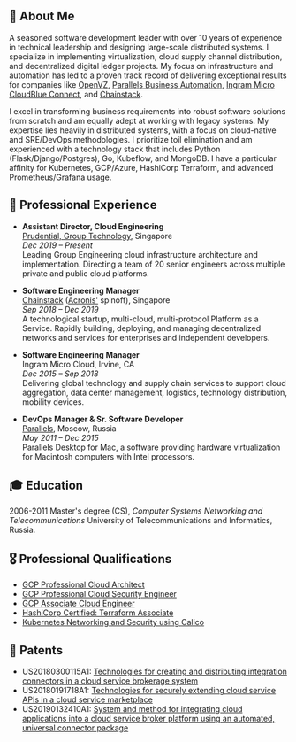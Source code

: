 ## 👤 About Me

A seasoned software development leader with over 10 years of experience in technical leadership and designing large-scale distributed systems. I specialize in implementing virtualization, cloud supply channel distribution, and decentralized digital ledger projects. My focus on infrastructure and automation has led to a proven track record of delivering exceptional results for companies like [OpenVZ](https://openvz.org/), [Parallels Business Automation](http://download.parallels.com/summit/emea2009/presentations/Parallels_Automation_Portfolio.pdf), [Ingram Micro CloudBlue Connect](https://www.arnnet.com.au/article/664964/ingram-cloudblue-offers-connect-standalone-product/), and [Chainstack](https://chainstack.com).

I excel in transforming business requirements into robust software solutions from scratch and am equally adept at working with legacy systems. My expertise lies heavily in distributed systems, with a focus on cloud-native and SRE/DevOps methodologies. I prioritize toil elimination and am experienced with a technology stack that includes Python (Flask/Django/Postgres), Go, Kubeflow, and MongoDB. I have a particular affinity for Kubernetes, GCP/Azure, HashiCorp Terraform, and advanced Prometheus/Grafana usage.

## 👔 Professional Experience

- **Assistant Director, Cloud Engineering**\
  [Prudential, Group Technology](https://www.prudential.com.sg/), Singapore\
  _Dec 2019 – Present_\
  Leading Group Engineering cloud infrastructure architecture and implementation. Directing a team of 20 senior engineers across multiple private and public cloud platforms.

- **Software Engineering Manager**\
  [Chainstack](https://chainstack.com) ([Acronis'](https://acronis.com) spinoff), Singapore\
  _Sep 2018 – Dec 2019_\
  A technological startup, multi-cloud, multi-protocol Platform as a Service. Rapidly building, deploying, and managing decentralized networks and services for enterprises and independent developers.

- **Software Engineering Manager**\
  Ingram Micro Cloud, Irvine, CA\
  _Dec 2015 – Sep 2018_\
  Delivering global technology and supply chain services to support cloud aggregation, data center management, logistics, technology distribution, mobility devices.

- **DevOps Manager & Sr. Software Developer**\
  [Parallels](https://parallels.com), Moscow, Russia\
  _May 2011 – Deс 2015_\
  Parallels Desktop for Mac, a software providing hardware virtualization for Macintosh computers with Intel processors.

## 🎓 Education

2006-2011 Master's degree (CS), _Computer Systems Networking and Telecommunications_
University of Telecommunications and Informatics, Russia.

## 🎖️ Professional Qualifications

- [GCP Professional Cloud Architect](https://google.accredible.com/4db3ac85-6442-45d5-8cc7-e6087fbe98a1)
- [GCP Professional Cloud Security Engineer](https://www.credential.net/b92ced5a-134b-4aa5-b216-53c74fd6027b)
- [GCP Associate Cloud Engineer](https://www.credential.net/f0c6c335-ddcd-4e66-a657-88964970ffa9)
- [HashiCorp Certified: Terraform Associate](https://www.credly.com/badges/16331cd7-3c14-41f9-afd0-717f5a216485)
- [Kubernetes Networking and Security using Calico](https://courses.academy.tigera.io/certificates/39ae5d6f9dc748fd8946d8e7632bb00a)

## 📜 Patents

- US20180300115A1: [Technologies for creating and distributing integration connectors in a cloud service brokerage system](https://patents.google.com/patent/US20180300115A1/en?inventor=Khaerov)
- US20180191718A1: [Technologies for securely extending cloud service APIs in a cloud service marketplace](https://patents.google.com/patent/US20180191718A1/en?inventor=Khaerov&oq=inventor:Khaerov)
- US20190132410A1: [System and method for integrating cloud applications into a cloud service broker platform using an automated, universal connector package](https://patents.google.com/patent/US20190132410A1/en?inventor=Khaerov&oq=inventor:Khaerov)
